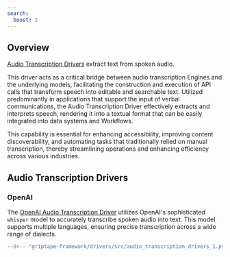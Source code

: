 ```yaml
---
search:
  boost: 2 
---
```


## Overview

[Audio Transcription Drivers](../../reference/griptape/drivers/audio_transcription/index.md) extract text from spoken audio.

This driver acts as a critical bridge between audio transcription Engines and the underlying models, facilitating the construction and execution of API calls that transform speech into editable and searchable text. Utilized predominantly in applications that support the input of verbal communications, the Audio Transcription Driver effectively extracts and interprets speech, rendering it into a textual format that can be easily integrated into data systems and Workflows.

This capability is essential for enhancing accessibility, improving content discoverability, and automating tasks that traditionally relied on manual transcription, thereby streamlining operations and enhancing efficiency across various industries.

## Audio Transcription Drivers

### OpenAI

The [OpenAI Audio Transcription Driver](../../reference/griptape/drivers/audio_transcription/openai_audio_transcription_driver.md) utilizes OpenAI's sophisticated `whisper` model to accurately transcribe spoken audio into text. This model supports multiple languages, ensuring precise transcription across a wide range of dialects. 

```python
--8<-- "griptape-framework/drivers/src/audio_transcription_drivers_1.py"
```
